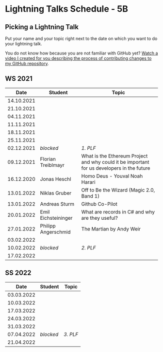 # Lightning Talks Schedule - 5B

## Picking a Lightning Talk

Put your name and your topic right next to the date on which you want to do your lightning talk.

You do not know how because you are not familiar with GitHub yet? [Watch a video I created for you describing the process of contributing changes to my GitHub repository](https://youtu.be/mBprBD16P3g).

## WS 2021

| Date       | Student | Topic |
| ---------- | ------- | ----- |
| 14.10.2021 |         |       |
| 21.10.2021 |         |       |
| 04.11.2021 |         |       |
| 11.11.2021 |         |       |
| 18.11.2021 |         |       |
| 25.11.2021 |         |       |
| 02.12.2021 | *blocked* | *1. PLF* |
| 09.12.2021 | Florian Treiblmayr | What is the Ethereum Project and why could it be important for us developers in the future |
| 16.12.2020 | Jonas Heschl | Homo Deus - Youval Noah Harari |
| 13.01.2022 | Niklas Gruber        |    Off to Be the Wizard (Magic 2.0, Band 1)    |
| 13.01.2022 | Andreas Sturm | Github Co-Pilot |
| 20.01.2022 | Emil Eichsteininger | What are records in C# and why are they useful? |
| 27.01.2022 | Philipp Angerschmid | The Martian by Andy Weir |
| 03.02.2022 |         |       |
| 10.02.2022 | *blocked* | *2. PLF* |
| 17.02.2022 |         |       |

## SS 2022

| Date       | Student | Topic |
| ---------- | ------- | ----- |
| 03.03.2022 |         |       |
| 10.03.2022 |         |       |
| 17.03.2022 |         |       |
| 24.03.2022 |         |       |
| 31.03.2022 |         |       |
| 07.04.2022 | *blocked* | *3. PLF* |
| 21.04.2022 |         |       |
